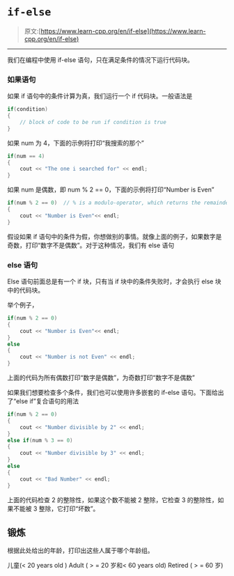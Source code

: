 # `if-else`

> 原文:[https://www.learn-cpp.org/en/if-else](https://www.learn-cpp.org/en/if-else)

* * *

我们在编程中使用 if-else 语句，只在满足条件的情况下运行代码块。

### 如果语句

如果 if 语句中的条件计算为真，我们运行一个 if 代码块。一般语法是

```cpp
if(condition)
{
    // block of code to be run if condition is true
} 
```

如果 num 为 4，下面的示例将打印“我搜索的那个”

```cpp
if(num == 4)
{
    cout << "The one i searched for" << endl;
} 
```

如果 num 是偶数，即 num % 2 == 0，下面的示例将打印“Number is Even”

```cpp
if(num % 2 == 0)  // % is a modulo-operator, which returns the remainder of a division. on even numbers it will return 0
{
    cout << "Number is Even"<< endl;
} 
```

假设如果 if 语句中的条件为假，你想做别的事情。就像上面的例子，如果数字是奇数，打印“数字不是偶数”。对于这种情况，我们有 else 语句

### else 语句

Else 语句前面总是有一个 if 块，只有当 if 块中的条件失败时，才会执行 else 块中的代码块。

举个例子，

```cpp
if(num % 2 == 0)
{
    cout << "Number is Even"<< endl;
}
else
{
    cout << "Number is not Even" << endl;
} 
```

上面的代码为所有偶数打印“数字是偶数”，为奇数打印“数字不是偶数”

如果我们想要检查多个条件，我们也可以使用许多嵌套的 if-else 语句。下面给出了“else if”复合语句的用法

```cpp
if(num % 2 == 0)
{
    cout << "Number divisible by 2" << endl;
}
else if(num % 3 == 0)
{
    cout << "Number divisible by 3" << endl;
}
else
{
    cout << "Bad Number" << endl;
} 
```

上面的代码检查 2 的整除性，如果这个数不能被 2 整除，它检查 3 的整除性，如果不能被 3 整除，它打印“坏数”。

## 锻炼

根据此处给出的年龄，打印出这些人属于哪个年龄组。

儿童(< 20 years old ) Adult ( > = 20 岁和< 60 years old) Retired ( > = 60 岁)